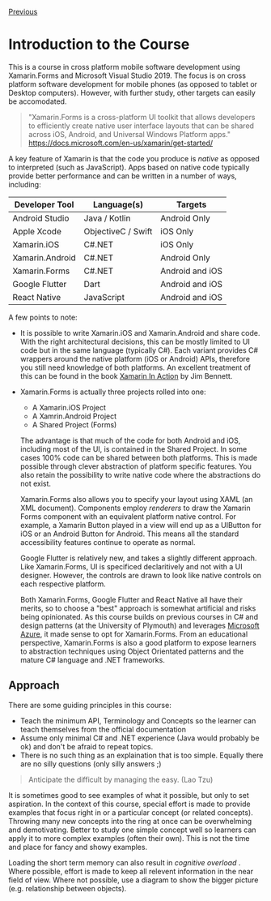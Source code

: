 [Previous](README.md)

# Introduction to the Course

This is a course in cross platform mobile software development using Xamarin.Forms and Microsoft Visual Studio 2019. The focus is on cross platform software development for mobile phones (as opposed to tablet or Desktop computers). However, with further study, other targets can easily be accomodated.

> "Xamarin.Forms is a cross-platform UI toolkit that allows developers to efficiently create native user interface layouts that can be shared across iOS, Android, and Universal Windows Platform apps." 
https://docs.microsoft.com/en-us/xamarin/get-started/

A key feature of Xamarin is that the code you produce is _native_ as opposed to interpreted (such as JavaScript). Apps based on native code typically provide better performance and can be written in a number of ways, including:

Developer Tool | Language(s) | Targets
---------------|-------------|--------
Android Studio | Java / Kotlin | Android Only
Apple Xcode | ObjectiveC / Swift | iOS Only
Xamarin.iOS | C#.NET | iOS Only
Xamarin.Android | C#.NET | Android Only
Xamarin.Forms | C#.NET | Android and iOS
Google Flutter | Dart | Android and iOS
React Native | JavaScript | Android and iOS

A few points to note:

- It is possible to write Xamarin.iOS and Xamarin.Android and share code. With the right architectural decisions, this can be mostly limited to UI code but in the same language (typically C#). Each variant provides C# wrappers around the native platform (iOS or Android) APIs, therefore you still need knowledge of both platforms. An excellent treatment of this can be found in the book [Xamarin In Action](https://www.manning.com/books/xamarin-in-action) by Jim Bennett.

- Xamarin.Forms is actually three projects rolled into one:
   - A Xamarin.iOS Project
   - A Xamrin.Android Project
   - A Shared Project (Forms)
   
   The advantage is that much of the code for both Android and iOS, including most of the UI, is contained in the Shared Project. In some cases 100% code can be shared between both platforms. This is made possible through clever abstraction of platform specific features. You also retain the possibility to write native code where the abstractions do not exist.
   
   Xamarin.Forms also allows you to specify your layout using XAML (an XML document). Components employ _renderers_ to draw the Xamarin Forms component with an equivalent platform native control. For example, a Xamarin Button played in a view will end up as a UIButton for iOS or an Android Button for Android. This means all the standard accessibility features continue to operate as normal.
   
   Google Flutter is relatively new, and takes a slightly different approach. Like Xamarin.Forms, UI is specificed declaritively and not with a UI designer. However, the controls are drawn to look like native controls on each respective platform.
   
   Both Xamarin.Forms, Google Flutter and React Native all have their merits, so to choose a "best" approach is somewhat artificial and risks being opinionated. As this course builds on previous courses in C# and design patterns (at the University of Plymouth) and leverages [Microsoft Azure](https://azure.microsoft.com/en-gb/), it made sense to opt for Xamarin.Forms. From an educational perspective, Xamarin.Forms is also a good platform to expose learners to abstraction techniques using Object Orientated patterns and the mature C# language and .NET frameworks.
   
## Approach
There are some guiding principles in this course:

- Teach the minimum API, Terminology and Concepts so the learner can teach themselves from the official documentation
- Assume only minimal C# and .NET experience (Java would probably be ok) and don't be afraid to repeat topics.
- There is no such thing as an explaination that is too simple. Equally there are no silly questions (only silly answers ;)

> Anticipate the difficult by managing the easy. (Lao Tzu)

It is sometimes good to see examples of what it possible, but only to set aspiration. In the context of this course, special effort is made to provide examples that focus right in or a particular concept (or related concepts). Throwing many new concepts into the ring at once can be overwhelming and demotivating. Better to study one simple concept well so learners can  apply it to more complex examples (often their own). This is not the time and place for fancy and showy examples.

Loading the short term memory can also result in _cognitive overload_ . Where possible, effort is made to keep all relevent information in the near field of view. Where not possible, use a diagram to show the bigger picture (e.g. relationship between objects).




